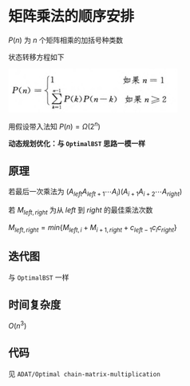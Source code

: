 # 矩阵乘法的顺序安排

$P(n)$ 为 $n$ 个矩阵相乘的加括号种类数

状态转移方程如下

![](image/2022-05-10-16-19-25.png)

用假设带入法知 $P(n)=\Omega(2^n)$

**动态规划优化：与 `OptimalBST` 思路一模一样**

## 原理

若最后一次乘法为 $(A_{left}A_{left+1}\cdots A_i)(A_{i+1}A_{i+2}\cdots A_{right})$

若 $M_{left,right}$ 为从 $left$ 到 $right$ 的最佳乘法次数

$M_{left,right}= min\lbrace M_{left,i}+M_{i+1,right}+c_{left-1}c_{i}c_{right} \rbrace$

## 迭代图

与 `OptimalBST` 一样

## 时间复杂度

$O(n^3)$

## 代码

见 `ADAT/Optimal chain-matrix-multiplication`